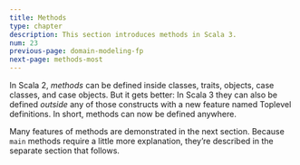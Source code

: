 ```yaml
---
title: Methods
type: chapter
description: This section introduces methods in Scala 3.
num: 23
previous-page: domain-modeling-fp
next-page: methods-most
---
```



In Scala 2, _methods_ can be defined inside classes, traits, objects, case classes, and case objects.
But it gets better: In Scala 3 they can also be defined _outside_ any of those constructs with a new feature named Toplevel definitions.
In short, methods can now be defined anywhere.

Many features of methods are demonstrated in the next section.
Because `main` methods require a little more explanation, they’re described in the separate section that follows.



